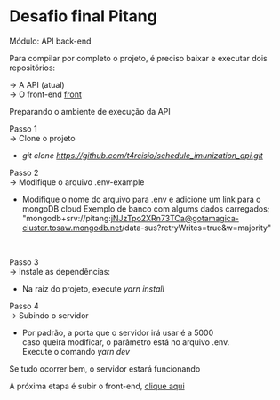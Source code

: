 # Desafio final Pitang

Módulo: API back-end

Para compilar por completo o projeto, é preciso baixar e executar dois repositórios:

->	A API (atual) <br/>
->	O front-end [front](https://github.com/t4rcisio/schedule_imunization_consumer)



Preparando o ambiente de execução da API

Passo 1<br/>
-> Clone o projeto
- *git clone https://github.com/t4rcisio/schedule_imunization_api.git*

Passo 2<br/>
-> Modifique o arquivo .env-example
-  Modifique o nome do arquivo para .env e adicione um link para o mongoDB cloud
Exemplo de banco com algums dados carregados; "mongodb+srv://pitang:jNJzTpo2XRn73TCa@gotamagica-cluster.tosaw.mongodb.net/data-sus?retryWrites=true&w=majority"

<br/>

Passo 3 <br/>
-> Instale as dependências:
- Na raiz do projeto, execute  *yarn install*

Passo 4 <br/>
-> Subindo o servidor
- Por padrão, a porta que o servidor irá usar é a 5000<br />
        caso queira modificar, o parâmetro está no arquivo .env.<br />
        Execute o comando *yarn dev*

Se tudo ocorrer bem, o servidor estará funcionando<br />

A próxima etapa é subir o front-end, [clique aqui](https://github.com/t4rcisio/schedule_imunization_consumer)<br />
